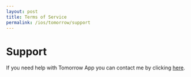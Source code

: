 ```yaml
---
layout: post
title: Terms of Service
permalink: /ios/tomorrow/support
---
```


# Support

If you need help with Tomorrow App you can contact me by clicking [here](mailto:hirobbyk@gmail.com).
        